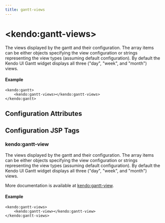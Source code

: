 ```yaml
---
title: gantt-views
---
```


# \<kendo:gantt-views\>

The views displayed by the gantt and their configuration. The array items can be either objects specifying the view configuration or strings representing the view types (assuming default configuration).
By default the Kendo UI Gantt widget displays all three ("day", "week", and "month") views.

#### Example
    <kendo:gantt>
        <kendo:gantt-views></kendo:gantt-views>
    </kendo:gantt>

## Configuration Attributes


##  Configuration JSP Tags

### kendo:gantt-view

The views displayed by the gantt and their configuration. The array items can be either objects specifying the view configuration or strings representing the view types (assuming default configuration).
By default the Kendo UI Gantt widget displays all three ("day", "week", and "month") views.

More documentation is available at [kendo:gantt-view](/kendo-ui/api/wrappers/jsp/gantt/view).

#### Example

    <kendo:gantt-views>
        <kendo:gantt-view></kendo:gantt-view>
    </kendo:gantt-views>

